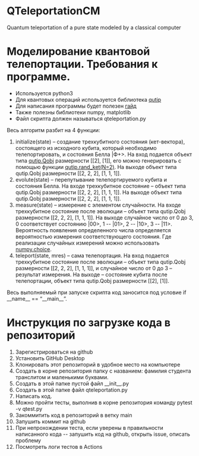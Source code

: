 # QTeleportationCM
 Quantum teleportation of a pure state modeled by a classical computer
 
# Моделирование квантовой телепортации. Требования к программе.
- Используется python3
- Для квантовых операций используется библиотека [qutip](http://qutip.org/docs/latest/guide/guide.html)
- Для написания программы будет полезен [гайд](http://qutip.org/docs/latest/guide/guide-basics.html)
- Также полезны библиотеки numpy, matplotlib
- Файл скрипта должен называться qteleportation.py

Весь алгоритм разбит на 4 функции:
1.	initialize(state) – создание трехкубитного состояния (кет-вектора), состоящего из исходного кубита, который необходимо телепортировать, и состояния Белла |Ф+>. На вход подается объект типа [qutip.Qobj](http://qutip.org/docs/latest/apidoc/classes.html?highlight=qobj#qutip.Qobj) размерности [[2], [1]], его можно генерировать с помощью функции [qutip.rand_ket(N=2)](http://qutip.org/docs/latest/apidoc/functions.html?highlight=rand_ket#qutip.random_objects.rand_ket). На выходе объект типа qutip.Qobj размерности [[2, 2, 2], [1, 1, 1]].
2.	evolute(state) – перепутывание телепортируемого кубита и состояния Белла. На входе трехкубитное состояние – объект типа qutip.Qobj размерности [[2, 2, 2], [1, 1, 1]]. На выходе объект типа qutip.Qobj размерности [[2, 2, 2], [1, 1, 1]].
3.	measure(state) – измерение с элементом случайности. На входе трехкубитное состояние после эволюции –  объект типа qutip.Qobj размерности [[2, 2, 2], [1, 1, 1]]. На выходе случайное число от 0 до 3, 0 соответствует состоянию |00>, 1 -- |01>, 2 -- |10>, 3 -- |11>. Вероятность появления определенного числа определяется вероятностью измерения соответствующего состояния. Где реализации случайных измерений можно использовать [numpy.choice](https://numpy.org/doc/stable/reference/random/generated/numpy.random.choice.html).
4.	teleport(state, mres) – сама телепортация. На вход подается трехкубитное состояние после эволюции –  объект типа qutip.Qobj размерности [[2, 2, 2], [1, 1, 1]], и случайное число от 0 до 3 – результат измерения. На выходе – состояние кубита после телепортации, объект типа qutip.Qobj размерности [[2], [1]].

Весь выполняемый при запуске скрипта код заносится под условие if \_\_name__ == “\_\_main__”.

# Инструкция по загрузке кода в репозиторий
1. Зарегистрироваться на github
2. Установить GitHub Desktop
3. Клонировать этот репозиторий в удобное место на компьютере
4. Создать в корне репозитория папку с названием: фамилия студента транслитом и маленькими буквами.
5. Создать в этой папке пустой файл \_\_init__.py
6. Создать в этой папке файл qteleportation.py
7. Написать код.
8. Можно пройти тесты, выполнив в корне репозитория команду pytest -v qtest.py
9. Закоммитить код в репозиторий в ветку main
10. Запушить коммит на github
11. При непрохождении теста, если уверены в правильности написанного кода -- запушить код на github, открыть issue, описать проблему
12. Посмотреть логи тестов в Actions
